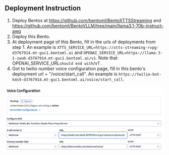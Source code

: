 ## Deployment Instruction

1. Deploy Bentos at https://github.com/bentoml/BentoXTTSStreaming and https://github.com/bentoml/BentoVLLM/tree/main/llama3.1-70b-instruct-awq
2. Deploy this Bento.
3. At deployment page of this Bento, fill in the urls of deployments from step 1. An example is `XTTS_SERVICE_URL=https://xtts-streaming-rvpg-d3767914.mt-guc1.bentoml.ai` and `OPENAI_SERVICE_URL=https://llama-3-1-zwu6-d3767914.mt-guc1.bentoml.ai/v1`. Note that OPENAI_SERVICE_URL` should end with `/v1`.
4. Got to twilio number voice configuration page, fill in this bento's deployment url + "/voice/start_call". An example is `https://twilio-bot-k4s9-d3767914.mt-guc1.bentoml.ai/voice/start_call`.

![twilio example setup](twilio_setup.png)

